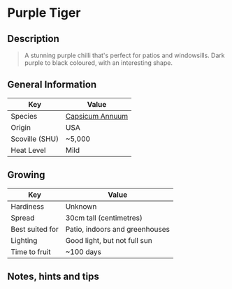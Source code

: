 # Purple Tiger

## Description

> A stunning purple chilli that's perfect for patios and windowsills. Dark purple to black coloured, with an interesting shape.

## General Information

Key | Value
--- | ---
Species | [Capsicum Annuum](.)
Origin | USA
Scoville (SHU) | ~5,000
Heat Level | Mild

## Growing

Key | Value
--- | -----
Hardiness | Unknown
Spread | 30cm tall (centimetres)
Best suited for | Patio, indoors and greenhouses
Lighting | Good light, but not full sun
Time to fruit | ~100 days

## Notes, hints and tips
